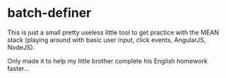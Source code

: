 # batch-definer
This is just a small pretty useless little tool to get practice with the MEAN stack (playing around with basic user input, click events, AngularJS, NodeJS). 

Only made it to help my little brother complete his English homework faster...
